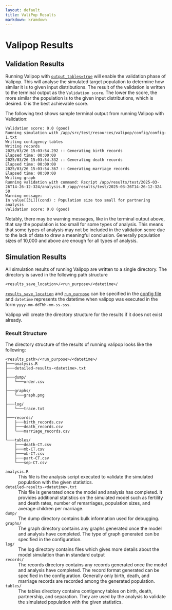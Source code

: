 ```yaml
---
layout: default
title: ValiPop Results
markdown: kramdown
---
```


# Valipop Results

## Validation Results

Running Valipop with [`output_tables=true`](configuration/config-reference.md#output_tables) will enable the validation phase of Valipop. This will analyse the simulated target population to determine how similar it is to given input distributions. The result of the validation is written to the terminal output as the `Validation score`. The lower the score, the more similar the population is to the given input distributions, which is desired. 0 is the best achievable score. 

The following text shows sample terminal output from running Valipop with Validation:

```
Validation score: 0.0 (good)
Running simulation with /app/src/test/resources/valipop/config/config-1.txt
Writing contigency tables
Writing records
2025/03/26 15:03:54.292 :: Generating birth records
Elapsed time: 00:00:00
2025/03/26 15:03:54.332 :: Generating death records
Elapsed time: 00:00:00
2025/03/26 15:03:54.367 :: Generating marriage records
Elapsed time: 00:00:00
Writing graph
Running validation with command: Rscript /app/results/test/2025-03-26T14-26-12-324/analysis.R /app/results/test/2025-03-26T14-26-12-324 50
Warning message:
In value[[3L]](cond) : Population size too small for partnering analysis
Validation score: 0.0 (good)
```

Notably, there may be warning messages, like in the terminal output above, that say the population is too small for some types of analysis. This means that some types of analysis may not be included in the validation score due to the lack of data to draw a meaningful conclusion. Generally population sizes of 10,000 and above are enough for all types of analysis.

## Simulation Results

All simulation results of running Valipop are written to a single directory. The directory is saved in the following path structure

```
<results_save_location>/<run_purpose>/<datetime>/
```

[`results_save_location`](configuration/config-reference.md#results_save_location) and [`run_purpose`](configuration/config-reference.md#run_purpose) can be specified in the [config file](configuration/index.md) and `datetime` represents the datetime when valipop was executed in the form  `yyyy-mm-ddThh-mm-ss-sss`.

Valipop will create the directory structure for the results if it does not exist already.

### Result Structure

The directory structure of the results of running valipop looks like the following:

```
<results_path>/<run_purpose>/<datetime>/
├───analysis.R
├───detailed-results-<datetime>.txt
│
├───dump/
│   └───order.csv
│
├───graphs/
│   └───graph.png
│
├───log/
│   └───trace.txt
│
├───records/
│   ├───birth_records.csv
│   ├───death_records.csv
│   └───marriage_records.csv
│
└───tables/
    ├───death-CT.csv
    ├───mb-CT.csv
    ├───ob-CT.csv
    ├───part-CT.csv
    └───sep-CT.csv
```

<dl>

<dt>
<a name="analysisr">
<code>analysis.R</code>
</a>
</dt>

<dd markdown="1">
This file is the analysis script executed to validate the simulated population with the given statistics.
</dd>

<dt>
<a name="detailed-results-datetimetxt">
<code>detailed-results-&lt;datetime&gt;.txt</code>
</a>
</dt>

<dd markdown="1">
This file is generated once the model and analysis has completed. It provides additional statistics on the simulated model such as fertility and death rates, number of remarriages, population sizes, and average children per marriage.
</dd>

<dt>
<a name="dump">
<code>dump/</code>
</a>
</dt>

<dd markdown="1">
The dump directory contains bulk information used for debugging.
</dd>

<dt>
<a name="graphs">
<code>graphs/</code>
</a>
</dt>

<dd markdown="1">
The graph directory contains any graphs generated once the model and analysis have completed. The type of graph generated can be specified in the configuration.
</dd>


<dt>
<a name="log">
<code>log/</code>
</a>
</dt>

<dd markdown="1">
The log directory contains files which gives more details about the model simulation than in standard output
</dd>

<dt>
<a name="records">
<code>records/</code>
</a>
</dt>

<dd markdown="1">
The records directory contains any records generated once the model and analysis have completed. The record format generated can be specified in the configuration. Generally only birth, death, and marriage records are recorded among the generated population.
</dd>

<dt>
<a name="tables">
<code>tables/</code>
</a>
</dt>

<dd markdown="1">
The tables directory contains contigency tables on birth, death, partnership, and separation. They are used by the analysis to validate the simulated population with the given statistics.
</dd>

</dl>
